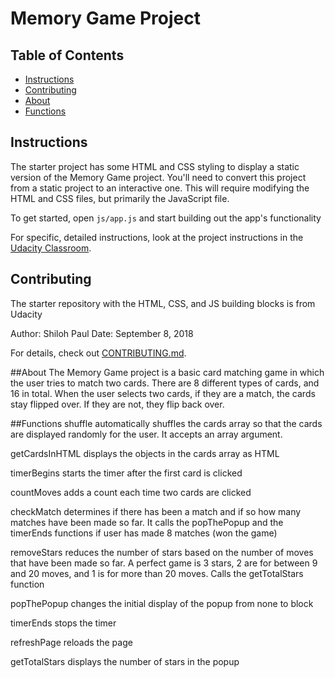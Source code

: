 # Memory Game Project

## Table of Contents

* [Instructions](#instructions)
* [Contributing](#contributing)
* [About](#about)
* [Functions](#functions)

## Instructions

The starter project has some HTML and CSS styling to display a static version of the Memory Game project. You'll need to convert this project from a static project to an interactive one. This will require modifying the HTML and CSS files, but primarily the JavaScript file.

To get started, open `js/app.js` and start building out the app's functionality

For specific, detailed instructions, look at the project instructions in the [Udacity Classroom](https://classroom.udacity.com/me).

## Contributing

The starter repository with the HTML, CSS, and JS building blocks is from Udacity

Author: Shiloh Paul
Date: September 8, 2018

For details, check out [CONTRIBUTING.md](CONTRIBUTING.md).

##About
The Memory Game project is a basic card matching game in which the user tries to
match two cards. There are 8 different types of cards, and 16 in total. When the
user selects two cards, if they are a match, the cards stay flipped over. If they
are not, they flip back over.

##Functions
shuffle automatically shuffles the cards array so that the cards are displayed
randomly for the user. It accepts an array argument.

getCardsInHTML displays the objects in the cards array as HTML

timerBegins starts the timer after the first card is clicked

countMoves adds a count each time two cards are clicked

checkMatch determines if there has been a match and if so how many matches have
been made so far. It calls the popThePopup and the timerEnds functions if user
has made 8 matches (won the game)

removeStars reduces the number of stars based on the number of moves that have
been made so far. A perfect game is 3 stars, 2 are for between 9 and 20 moves,
and 1 is for more than 20 moves. Calls the getTotalStars function  

popThePopup changes the initial display of the popup from none to block

timerEnds stops the timer

refreshPage reloads the page

getTotalStars displays the number of stars in the popup
